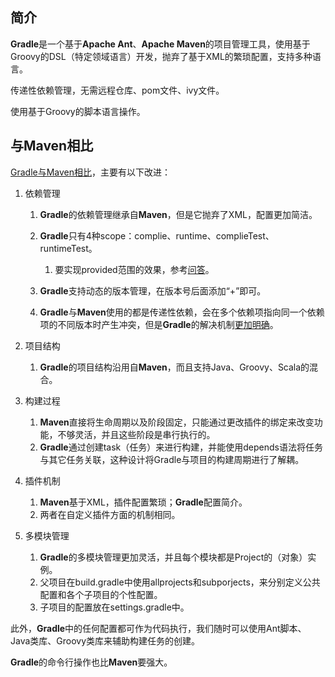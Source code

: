 ## 简介

**Gradle**是一个基于**Apache Ant**、**Apache Maven**的项目管理工具，使用基于Groovy的DSL（特定领域语言）开发，抛弃了基于XML的繁琐配置，支持多种语言。

传递性依赖管理，无需远程仓库、pom文件、ivy文件。

使用基于Groovy的脚本语言操作。



## 与Maven相比

[Gradle与Maven相比](https://www.cnblogs.com/huang0925/p/5209563.html)，主要有以下改进：

1. 依赖管理

   1. **Gradle**的依赖管理继承自**Maven**，但是它抛弃了XML，配置更加简洁。
   2. **Gradle**只有4种scope：complie、runtime、complieTest、runtimeTest。
      1. 要实现provided范围的效果，参考[问答](https://stackoverflow.com/questions/18738888/how-to-use-provided-scope-for-jar-file-in-gradle-build)。
      
   3. **Gradle**支持动态的版本管理，在版本号后面添加“+”即可。
   
   4. **Gradle**与**Maven**使用的都是传递性依赖，会在多个依赖项指向同一个依赖项的不同版本时产生冲突，但是**Gradle**的解决机制[更加明确](https://docs.gradle.org/current/userguide/dependency_management.html)。
   
2. 项目结构

   1. **Gradle**的项目结构沿用自**Maven**，而且支持Java、Groovy、Scala的混合。

3. 构建过程

   1. **Maven**直接将生命周期以及阶段固定，只能通过更改插件的绑定来改变功能，不够灵活，并且这些阶段是串行执行的。
   2. **Gradle**通过创建task（任务）来进行构建，并能使用depends语法将任务与其它任务关联，这种设计将Gradle与项目的构建周期进行了解耦。

4. 插件机制

   1. **Maven**基于XML，插件配置繁琐；**Gradle**配置简介。
   2. 两者在自定义插件方面的机制相同。

5. 多模块管理

   1. **Gradle**的多模块管理更加灵活，并且每个模块都是Project的（对象）实例。
   2. 父项目在build.gradle中使用allprojects和subporjects，来分别定义公共配置和各个子项目的个性配置。
   3. 子项目的配置放在settings.gradle中。

此外，**Gradle**中的任何配置都可作为代码执行，我们随时可以使用Ant脚本、Java类库、Groovy类库来辅助构建任务的创建。

**Gradle**的命令行操作也比**Maven**要强大。
